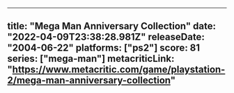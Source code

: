 
---
title: "Mega Man Anniversary Collection"
date: "2022-04-09T23:38:28.981Z"
releaseDate: "2004-06-22"
platforms: ["ps2"]
score: 81
series: ["mega-man"]
metacriticLink: "https://www.metacritic.com/game/playstation-2/mega-man-anniversary-collection"
---
